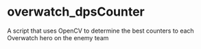 # overwatch_dpsCounter
A script that uses OpenCV to determine the best counters to each Overwatch hero on the enemy team
